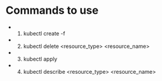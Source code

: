 # Commands to use 

- 1. kubectl create -f <filename>
- 2. kubectl delete <resource_type> <resource_name>
- 3. kubectl apply
- 4. kubectl describe <resource_type> <resource_name>
